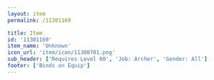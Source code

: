 ```yaml
---
layout: item
permalink: /11301169

title: Item
id: '11301169'
item_name: 'Unknown'
icon_url: 'item/icon/11300701.png'
sub_header: ['Requires Level 60', 'Job: Archer', 'Gender: All']
footer: ['Binds on Equip']
---
```

